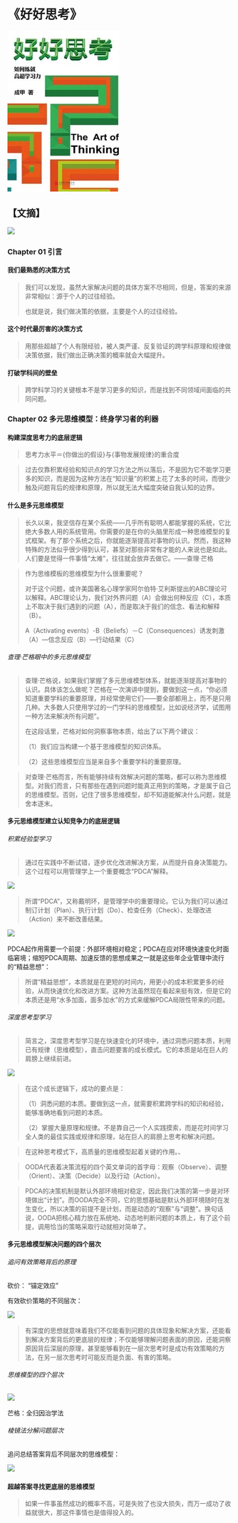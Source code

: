 # 《好好思考》

![](./src/20250802164443.jpg)
## 【文摘】

![](./src/2021111501.jpeg )

### Chapter 01 引言

#### 我们最熟悉的决策方式

> 我们可以发现，虽然大家解决问题的具体方案不尽相同，但是，答案的来源非常相似：源于个人的过往经验。
>
> 也就是说，我们做决策的依据，主要是个人的过往经验。

#### 这个时代最厉害的决策方式

> 用那些超越了个人有限经验，被人类严谨、反复验证的跨学科原理和规律做决策依据，我们做出正确决策的概率就会大幅提升。

#### 打破学科间的壁垒

> 跨学科学习的关键根本不是学习更多的知识，而是找到不同领域间面临的共同问题。

### Chapter 02 多元思维模型：终身学习者的利器

#### 构建深度思考力的底层逻辑

> 思考力水平＝{你做出的假设}与{事物发展规律}的重合度

> 过去仅靠积累经验和知识点的学习方法之所以落后，不是因为它不能学习更多的知识，而是因为这种方法在“知识量”的积累上花了太多的时间，而很少触及问题背后的规律和原理，所以就无法大幅度突破自我认知的边界。

#### 什么是多元思维模型

> 长久以来，我坚信存在某个系统——几乎所有聪明人都能掌握的系统，它比绝大多数人用的系统管用。你需要的是在你的头脑里形成一种思维模型的复式框架。有了那个系统之后，你就能逐渐提高对事物的认识。然而，我这种特殊的方法似乎很少得到认可，甚至对那些非常有才能的人来说也是如此。人们要是觉得一件事情“太难”，往往就会放弃去做它。——查理·芒格

> 作为思维模板的思维模型为什么很重要呢？
>
> 对于这个问题，或许美国著名心理学家阿尔伯特·艾利斯提出的ABC理论可以解释。ABC理论认为，我们对外界问题（A）会做出何种反应（C），本质上不取决于我们遇到的问题（A），而是取决于我们的信念、看法和解释（B）。
>
> A（Activating events）-B（Beliefs）－C（Consequences）诱发刺激（A）—信念反应（B）—行动结果（C）

###### 查理·芒格眼中的多元思维模型

> 查理·芒格说，如果我们掌握了多元思维模型体系，就能逐渐提高对事物的认识。具体该怎么做呢？芒格在一次演讲中提到，要做到这一点，“你必须知道重要学科的重要原理，并经常使用它们——要全部都用上，而不是只用几种。大多数人只使用学过的一门学科的思维模型，比如说经济学，试图用一种方法来解决所有问题”。
>
> 在这段话里，芒格对如何洞察事物本质，给出了以下两个建议：
>
> （1）我们应当构建一个基于思维模型的知识体系。
>
> （2）这些思维模型应当是来自多个重要学科的重要原理。

> 对查理·芒格而言，所有能够持续有效解决问题的策略，都可以称为思维模型。对我们而言，只有那些在遇到问题时能真正用到的策略，才是属于自己的思维模型。否则，记住了很多思维模型，却不知道能解决什么问题，就是舍本逐末。

#### 多元思维模型建立认知竞争力的底层逻辑

###### 积累经验型学习

> 通过在实践中不断试错，逐步优化改进解决方案，从而提升自身决策能力。这个过程可以用管理学上一个重要概念“PDCA”解释。

![](./src/2021001502.jpeg)

> 所谓“PDCA”，又称戴明环，是管理学中的重要理论。它认为我们可以通过制订计划（Plan）、执行计划（Do）、检查任务（Check）、处理改进（Action）来不断改善结果。

![](./src/2021111503.jpeg)

PDCA起作用需要一个前提：外部环境相对稳定；PDCA在应对环境快速变化时面临窘境；缩短PDCA周期、加速反馈的思想成果之一就是这些年企业管理中流行的“精益思想”：

> 所谓“精益思想”，本质就是在更短的时间内，用更小的成本积累更多的经验，从而快速优化和改进方案。这种方法虽然现在看起来挺有效，但是它的本质还是用“水多加面，面多加水”的方式来缓解PDCA局限性带来的问题。

###### 深度思考型学习

> 简言之，深度思考型学习是在快速变化的环境中，通过洞悉问题本质，利用已有规律（思维模型），直击问题要害的成长模式。它的本质是站在巨人的肩膀上继续前进。

![](./src/2021111504.jpeg)

> 在这个成长逻辑下，成功的要点是：
>
> （1）洞悉问题的本质。要做到这一点，就需要积累跨学科的知识和经验，能够准确地看到问题的本质。
>
> （2）掌握大量原理和规律。不是靠自己一个人实践摸索，而是花时间学习全人类的最佳实践或规律和原理，站在巨人的肩膀上思考和解决问题。

> 在这种思考模式下，高质量的思维模型起着关键的作用。、

> OODA代表着决策流程的四个英文单词的首字母：观察（Observe）、调整（Orient）、决策（Decide）以及行动（Action）。

> PDCA的决策机制是默认外部环境相对稳定，因此我们决策的第一步是对环境做出“计划”。而OODA完全不同，它的思想基础是默认外部环境随时在发生变化，所以决策的前提不是计划，而是动态的“观察”与“调整”。换句话说，OODA把核心精力放在系统地、动态地判断问题的本质上，有了这个前提，调用恰当的策略采取行动就相对简单了。

#### 多元思维模型解决问题的四个层次

###### 追问有效策略背后的原理

砍价： “锚定效应”

有效砍价策略的不同层次：

![](./src/2021111801.jpeg)

> 有深度的思想就意味着我们不仅能看到问题的具体现象和解决方案，还能看到解决方案背后的更底层的规律；不仅能够理解问题表面的原因，还能洞察原因背后深层的原理，甚至能够看到在一层次思考时是成功有效策略的方法，在另一层次思考时可能反而是负面、有害的策略。

###### 思维模型的四个层次

![](./src/2021111802.jpeg)

芒格：全归因治学法

###### 棱镜法分解问题层次

追问总结答案背后不同层次的思维模型：

![](./src/2021111803.jpeg)

#### 超越答案寻找更底层的思维模型



> 如果一件事虽然成功的概率不高，可是失败了也没大损失，而万一成功了收益就很大，那这件事情也是值得投入的。
